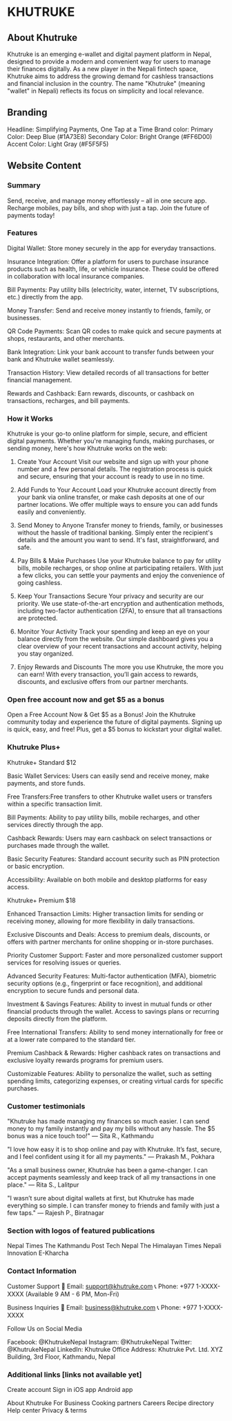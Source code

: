 # KHUTRUKE

## About Khutruke

Khutruke is an emerging e-wallet and digital payment platform in Nepal, designed to provide a modern and convenient way for users to manage their finances digitally. As a new player in the Nepali fintech space, Khutruke aims to address the growing demand for cashless transactions and financial inclusion in the country. The name "Khutruke" (meaning "wallet" in Nepali) reflects its focus on simplicity and local relevance.

## Branding

Headline: Simplifying Payments, One Tap at a Time
Brand color:
Primary Color: Deep Blue (#1A73E8)
Secondary Color: Bright Orange (#FF6D00)
Accent Color: Light Gray (#F5F5F5)

## Website Content

### Summary

Send, receive, and manage money effortlessly – all in one secure app. Recharge mobiles, pay bills, and shop with just a tap. Join the future of payments today!

### Features

Digital Wallet: Store money securely in the app for everyday transactions.

Insurance Integration: Offer a platform for users to purchase insurance products such as health, life, or vehicle insurance. These could be offered in collaboration with local insurance companies.

Bill Payments: Pay utility bills (electricity, water, internet, TV subscriptions, etc.) directly from the app.

Money Transfer: Send and receive money instantly to friends, family, or businesses.

QR Code Payments: Scan QR codes to make quick and secure payments at shops, restaurants, and other merchants.

Bank Integration: Link your bank account to transfer funds between your bank and Khutruke wallet seamlessly.

Transaction History: View detailed records of all transactions for better financial management.

Rewards and Cashback: Earn rewards, discounts, or cashback on transactions, recharges, and bill payments.

### How it Works

Khutruke is your go-to online platform for simple, secure, and efficient digital payments. Whether you're managing funds, making purchases, or sending money, here's how Khutruke works on the web:

1. Create Your Account
   Visit our website and sign up with your phone number and a few personal details. The registration process is quick and secure, ensuring that your account is ready to use in no time.

2. Add Funds to Your Account
   Load your Khutruke account directly from your bank via online transfer, or make cash deposits at one of our partner locations. We offer multiple ways to ensure you can add funds easily and conveniently.

3. Send Money to Anyone
   Transfer money to friends, family, or businesses without the hassle of traditional banking. Simply enter the recipient's details and the amount you want to send. It's fast, straightforward, and safe.

4. Pay Bills & Make Purchases
   Use your Khutruke balance to pay for utility bills, mobile recharges, or shop online at participating retailers. With just a few clicks, you can settle your payments and enjoy the convenience of going cashless.

5. Keep Your Transactions Secure
   Your privacy and security are our priority. We use state-of-the-art encryption and authentication methods, including two-factor authentication (2FA), to ensure that all transactions are protected.

6. Monitor Your Activity
   Track your spending and keep an eye on your balance directly from the website. Our simple dashboard gives you a clear overview of your recent transactions and account activity, helping you stay organized.

7. Enjoy Rewards and Discounts
   The more you use Khutruke, the more you can earn! With every transaction, you’ll gain access to rewards, discounts, and exclusive offers from our partner merchants.

### Open free account now and get $5 as a bonus

Open a Free Account Now & Get $5 as a Bonus!
Join the Khutruke community today and experience the future of digital payments. Signing up is quick, easy, and free! Plus, get a $5 bonus to kickstart your digital wallet.

### Khutruke Plus+

Khutruke+ Standard $12

Basic Wallet Services: Users can easily send and receive money, make payments, and store funds.

Free Transfers:Free transfers to other Khutruke wallet users or transfers within a specific transaction limit.

Bill Payments: Ability to pay utility bills, mobile recharges, and other services directly through the app.

Cashback Rewards: Users may earn cashback on select transactions or purchases made through the wallet.

Basic Security Features: Standard account security such as PIN protection or basic encryption.

Accessibility: Available on both mobile and desktop platforms for easy access.

Khutruke+ Premium $18

Enhanced Transaction Limits: Higher transaction limits for sending or receiving money, allowing for more flexibility in daily transactions.

Exclusive Discounts and Deals: Access to premium deals, discounts, or offers with partner merchants for online shopping or in-store purchases.

Priority Customer Support: Faster and more personalized customer support services for resolving issues or queries.

Advanced Security Features: Multi-factor authentication (MFA), biometric security options (e.g., fingerprint or face recognition), and additional encryption to secure funds and personal data.

Investment & Savings Features: Ability to invest in mutual funds or other financial products through the wallet. Access to savings plans or recurring deposits directly from the platform.

Free International Transfers: Ability to send money internationally for free or at a lower rate compared to the standard tier.

Premium Cashback & Rewards: Higher cashback rates on transactions and exclusive loyalty rewards programs for premium users.

Customizable Features: Ability to personalize the wallet, such as setting spending limits, categorizing expenses, or creating virtual cards for specific purchases.

### Customer testimonials

"Khutruke has made managing my finances so much easier. I can send money to my family instantly and pay my bills without any hassle. The $5 bonus was a nice touch too!"
— Sita R., Kathmandu

"I love how easy it is to shop online and pay with Khutruke. It’s fast, secure, and I feel confident using it for all my payments."
— Prakash M., Pokhara

"As a small business owner, Khutruke has been a game-changer. I can accept payments seamlessly and keep track of all my transactions in one place."
— Rita S., Lalitpur

"I wasn’t sure about digital wallets at first, but Khutruke has made everything so simple. I can transfer money to friends and family with just a few taps."
— Rajesh P., Biratnagar

### Section with logos of featured publications

Nepal Times
The Kathmandu Post
Tech Nepal
The Himalayan Times
Nepali Innovation
E-Kharcha

### Contact Information

Customer Support
📧 Email: support@khutruke.com
📞 Phone: +977 1-XXXX-XXXX (Available 9 AM - 6 PM, Mon-Fri)

Business Inquiries
📧 Email: business@khutruke.com
📞 Phone: +977 1-XXXX-XXXX

Follow Us on Social Media

Facebook: @KhutrukeNepal
Instagram: @KhutrukeNepal
Twitter: @KhutrukeNepal
LinkedIn: Khutruke
Office Address:
Khutruke Pvt. Ltd.
XYZ Building, 3rd Floor,
Kathmandu, Nepal

### Additional links [links not available yet]

Create account
Sign in
iOS app
Android app

About Khutruke
For Business
Cooking partners
Careers
Recipe directory
Help center
Privacy & terms
